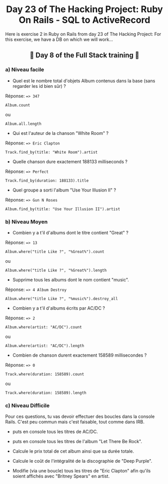 <h1 align="center">Day 23 of The Hacking Project: Ruby On Rails - SQL to ActiveRecord</h1>

Here is exercise 2 in Ruby on Rails from day 23 of The Hacking Project: For this exercise, we have a DB on which we will work... 

<h2 align="center">🎉 Day 8 of the Full Stack training 🎉</h2>

### a) Niveau facile

- Quel est le nombre total d'objets Album contenus dans la base (sans regarder les id bien sûr) ?

Réponse: `=> 347`
```
Album.count
```
ou
```
Album.all.length
```

- Qui est l'auteur de la chanson "White Room" ?

Réponse: `=> Eric Clapton`
```
Track.find_by(title: "White Room").artist
```

- Quelle chanson dure exactement 188133 milliseconds ?

Réponse: `=> Perfect`
```
Track.find_by(duration: 188133).title
```

- Quel groupe a sorti l'album "Use Your Illusion II" ?

Réponse: `=> Gun N Roses`
```
Album.find_by(title: "Use Your Illusion II").artist
```


### b) Niveau Moyen

- Combien y a t'il d'albums dont le titre contient "Great" ?

Réponse: `=> 13`
```
Album.where("title Like ?", "%Great%").count
```
ou
```
Album.where("title Like ?", "%Great%").length
```

- Supprime tous les albums dont le nom contient "music".

Réponse: `=> 4 Album Destroy`
```
Album.where("title Like ?", "%music%").destroy_all
```

- Combien y a t'il d'albums écrits par AC/DC ?

Réponse: `=> 2`
```
Album.where(artist: "AC/DC").count
```
ou
```
Album.where(artist: "AC/DC").length
```

- Combien de chanson durent exactement 158589 millisecondes ?

Réponse: `=> 0`
```
Track.where(duration: 158589).count
```
ou
```
Track.where(duration: 158589).length
```

### c) Niveau Difficile

Pour ces questions, tu vas devoir effectuer des boucles dans la console Rails. C'est peu commun mais c'est faisable, tout comme dans IRB.

- puts en console tous les titres de AC/DC.


- puts en console tous les titres de l'album "Let There Be Rock".


- Calcule le prix total de cet album ainsi que sa durée totale.


- Calcule le coût de l'intégralité de la discographie de "Deep Purple".


- Modifie (via une boucle) tous les titres de "Eric Clapton" afin qu'ils soient affichés avec "Britney Spears" en artist.

